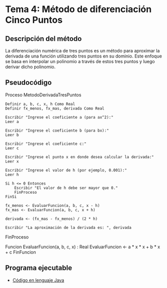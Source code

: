 # Tema 4: Método de diferenciación Cinco Puntos

## Descripción del método

La diferenciación numérica de tres puntos es un método para aproximar la derivada de una función utilizando tres puntos en su dominio. Este enfoque se basa en interpolar un polinomio a través de estos tres puntos y luego derivar dicho polinomio. 

## Pseudocódigo

Proceso MetodoDerivadaTresPuntos

    Definir a, b, c, x, h Como Real
    Definir fx_menos, fx_mas, derivada Como Real

    Escribir "Ingrese el coeficiente a (para ax^2):"
    Leer a

    Escribir "Ingrese el coeficiente b (para bx):"
    Leer b

    Escribir "Ingrese el coeficiente c:"
    Leer c

    Escribir "Ingrese el punto x en donde desea calcular la derivada:"
    Leer x

    Escribir "Ingrese el valor de h (por ejemplo, 0.001):"
    Leer h

    Si h <= 0 Entonces
        Escribir "El valor de h debe ser mayor que 0."
        FinProceso
    FinSi

    fx_menos <- EvaluarFuncion(a, b, c, x - h)
    fx_mas <- EvaluarFuncion(a, b, c, x + h)

    derivada <- (fx_mas - fx_menos) / (2 * h)

    Escribir "La aproximación de la derivada es: ", derivada

FinProceso

Funcion EvaluarFuncion(a, b, c, x) : Real
    EvaluarFuncion <- a * x * x + b * x + c
FinFuncion

## Programa ejecutable
- [Código en lenguaje Java](./src/Tres_Puntos.java)
